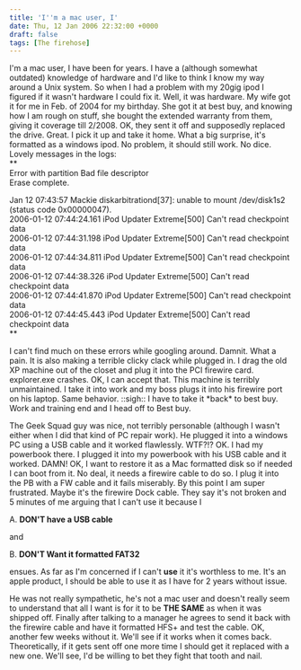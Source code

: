 ```yaml
---
title: 'I''m a mac user, I'
date: Thu, 12 Jan 2006 22:32:00 +0000
draft: false
tags: [The firehose]
---
```


I'm a mac user, I have been for years. I have a (although somewhat outdated) knowledge of hardware and I'd like to think I know my way around a Unix system. So when I had a problem with my 20gig ipod I figured if it wasn't hardware I could fix it. Well, it was hardware. My wife got it for me in Feb. of 2004 for my birthday. She got it at best buy, and knowing how I am rough on stuff, she bought the extended warranty from them, giving it coverage till 2/2008. OK, they sent it off and supposedly replaced the drive. Great. I pick it up and take it home. What a big surprise, it's formatted as a windows ipod. No problem, it should still work. No dice.  
Lovely messages in the logs:  
**  
Error with partition Bad file descriptor  
Erase complete.  
  
Jan 12 07:43:57 Mackie diskarbitrationd\[37\]: unable to mount /dev/disk1s2 (status code 0x00000047).  
2006-01-12 07:44:24.161 iPod Updater Extreme\[500\] Can't read checkpoint data  
2006-01-12 07:44:31.198 iPod Updater Extreme\[500\] Can't read checkpoint data  
2006-01-12 07:44:34.811 iPod Updater Extreme\[500\] Can't read checkpoint data  
2006-01-12 07:44:38.326 iPod Updater Extreme\[500\] Can't read checkpoint data  
2006-01-12 07:44:41.870 iPod Updater Extreme\[500\] Can't read checkpoint data  
2006-01-12 07:44:45.443 iPod Updater Extreme\[500\] Can't read checkpoint data  
**  
  
I can't find much on these errors while googling around. Damnit. What a pain. It is also making a terrible clicky clack while plugged in. I drag the old XP machine out of the closet and plug it into the PCI firewire card. explorer.exe crashes. OK, I can accept that. This machine is terribly unmaintained. I take it into work and my boss plugs it into his firewire port on his laptop. Same behavior. ::sigh:: I have to take it \*back\* to best buy. Work and training end and I head off to Best buy.  
  
The Geek Squad guy was nice, not terribly personable (although I wasn't either when I did that kind of PC repair work). He plugged it into a windows PC using a USB cable and it worked flawlessly. WTF?!? OK. I had my powerbook there. I plugged it into my powerbook with his USB cable and it worked. DAMN! OK, I want to restore it as a Mac formatted disk so if needed I can boot from it. No deal, it needs a firewire cable to do so. I plug it into the PB with a FW cable and it fails miserably. By this point I am super frustrated. Maybe it's the firewire Dock cable. They say it's not broken and 5 minutes of me arguing that I can't use it because I  
  
A. **DON'T have a USB cable**  
  
and  
  
B. **DON'T Want it formatted FAT32**  
  
ensues. As far as I'm concerned if I can't **use** it it's worthless to me. It's an apple product, I should be able to use it as I have for 2 years without issue.  
  
He was not really sympathetic, he's not a mac user and doesn't really seem to understand that all I want is for it to be **THE SAME** as when it was shipped off. Finally after talking to a manager he agrees to send it back with the firewire cable and have it formatted HFS+ and test the cable. OK, another few weeks without it. We'll see if it works when it comes back. Theoretically, if it gets sent off one more time I should get it replaced with a new one. We'll see, I'd be willing to bet they fight that tooth and nail.